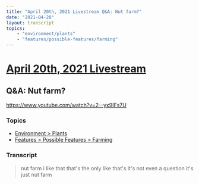 ```yaml
---
title: "April 20th, 2021 Livestream Q&A: Nut farm?"
date: "2021-04-20"
layout: transcript
topics:
    - "environment/plants"
    - "features/possible-features/farming"
---
```

# [April 20th, 2021 Livestream](../2021-04-20.md)
## Q&A: Nut farm?
https://www.youtube.com/watch?v=2--yx9IFs7U

### Topics
* [Environment > Plants](../topics/environment/plants.md)
* [Features > Possible Features > Farming](../topics/features/possible-features/farming.md)

### Transcript

> nut farm i like that that's the only like that's it's not even a question it's just nut farm
